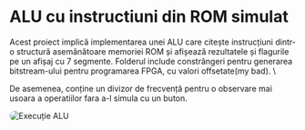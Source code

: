 # ALU cu instructiuni din ROM simulat

Acest proiect implică implementarea unei ALU care citește instrucțiuni dintr-o structură asemănătoare memoriei ROM și afișează rezultatele și flagurile pe un afișaj cu 7 segmente. Folderul include constrângeri pentru generarea bitstream-ului pentru programarea FPGA, cu valori offsetate(my bad). \

De asemenea, conține un divizor de frecvență pentru o observare mai usoara a operatiilor fara a-l simula cu un buton.

<img src="https://github.com/user-attachments/assets/513a6ea3-d111-436a-8276-eecd5a7bb6d9" alt="Execuție ALU" style="border-radius: 25px;">
